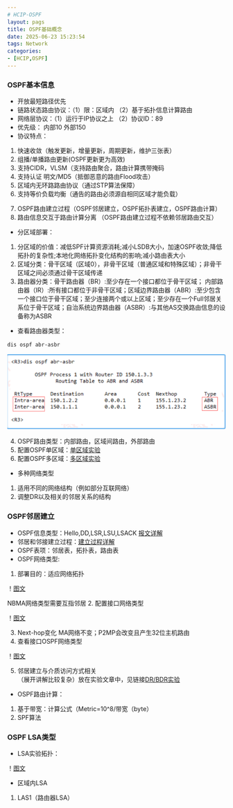 ```yaml
---
# HCIP-OSPF
layout: pags
title: OSPF基础概念
date: 2025-06-23 15:23:54
tags: Network
categories: 
- [HCIP,OSPF]
---
```


### OSPF基本信息
   
- 开放最短路径优先
- 链路状态路由协议：（1）限：区域内 （2）基于拓扑信息计算路由
- 网络层协议：（1）运行于IP协议之上 （2）协议ID：89
- 优先级： 内部10 外部150
- 协议特点：
1. 快速收敛（触发更新，增量更新，周期更新，维护三张表）
2. 组播/单播路由更新(OSPF更新更为高效)
3. 支持CIDR，VLSM（支持路由聚合，路由计算携带掩码
4. 支持认证 明文/MD5（抵御恶意的路由Flood攻击）
5. 区域内无环路路由协议（通过STP算法保障）
6. 支持等价负载均衡（通告的路由必须源自相同区域才能负载）
<!-- more -->
7. OSPF路由建立过程（OSPF邻居建立，OSPF拓扑表建立，OSPF路由计算）
8. 路由信息交互于路由计算分离 （OSPF路由建立过程不依赖邻居路由交互）
- 分区域部署：
1. 分区域的价值：减低SPF计算资源消耗;减小LSDB大小，加速OSPF收敛;降低拓扑的复杂性;本地化网络拓扑变化结构的影响;减小路由表大小
2. 区域分类：骨干区域（区域0），非骨干区域（普通区域和特殊区域）；非骨干区域之间必须通过骨干区域传递
3. 路由器分类：骨干路由器（BR）:至少存在一个接口都位于骨干区域； 内部路由器（IR）:所有接口都位于非骨干区域；区域边界路由器（ABR）:至少包含一个接口位于骨干区域；至少连接两个或以上区域；至少存在一个Full邻居关系位于骨干区域；自治系统边界路由器（ASBR）:与其他AS交换路由信息的设备称为ASBR 
- 查看路由器类型：
```bash
dis ospf abr-asbr
```

![命令](../imgs/2025.6.25-1.png)

4. OSPF路由类型：内部路由，区域间路由，外部路由 
5. 配置OSPF单区域：[单区域实验]()
6. 配置OSPF多区域：[多区域实验]()
- 多种网络类型
1. 适用不同的网络结构（例如部分互联网络）
2. 调整DR以及相关的邻居关系的结构

### OSPF邻居建立

- OSPF信息类型：Hello,DD,LSR,LSU,LSACK [报文详解]()
- 邻居和邻接建立过程：[建立过程详解]()
- OSPF表项：邻居表，拓扑表，路由表
- OSPF网络类型:
1. 部署目的：适应网络拓扑

！[图文](../imgs/2025.6.25-1.png)

  NBMA网络类型需要互指邻居
2. 配置接口网络类型

！[图文](../imgs/2025.6.25-1.png)

3. Next-hop变化
MA网络不变；P2MP会改变且产生32位主机路由
4. 查看接口OSPF网络类型

！[图文](../imgs/2025.6.25-1.png)

5. 邻居建立与介质访问方式相关  
（展开讲解比较复杂）放在实验文章中，见链接[DR/BDR实验]()

- OSPF路由计算：
1. 基于带宽：计算公式（Metric=10^8/带宽（byte）
2. SPF算法

### OSPF LSA类型

- LSA实验拓扑：

！[图文](../imgs/2025.6.25-1.png)

- 区域内LSA
1. LAS1（路由器LSA）



